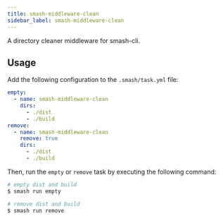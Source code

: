 ```yaml
---
title: smash-middleware-clean
sidebar_label: smash-middleware-clean
---
```


A directory cleaner middleware for smash-cli.

## Usage

Add the following configuration to the `.smash/task.yml` file:

```yaml
empty:
  - name: smash-middleware-clean
    dirs:
      - ./dist
      - ./build
remove:
  - name: smash-middleware-clean
    remove: true
    dirs:
      - ./dist
      - ./build
```

Then, run the `empty` or `remove` task by executing the following command:

```bash
# empty dist and build
$ smash run empty

# remove dist and build
$ smash run remove
```
